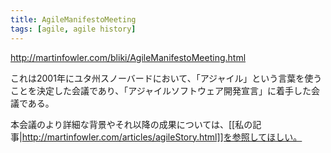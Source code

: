 ```yaml
---
title: AgileManifestoMeeting
tags: [agile, agile history]
---
```


http://martinfowler.com/bliki/AgileManifestoMeeting.html

これは2001年にユタ州スノーバードにおいて、「アジャイル」という言葉を使うことを決定した会議であり、「アジャイルソフトウェア開発宣言」に着手した会議である。

本会議のより詳細な背景やそれ以降の成果については、[[私の記事|http://martinfowler.com/articles/agileStory.html]]を参照してほしい。
